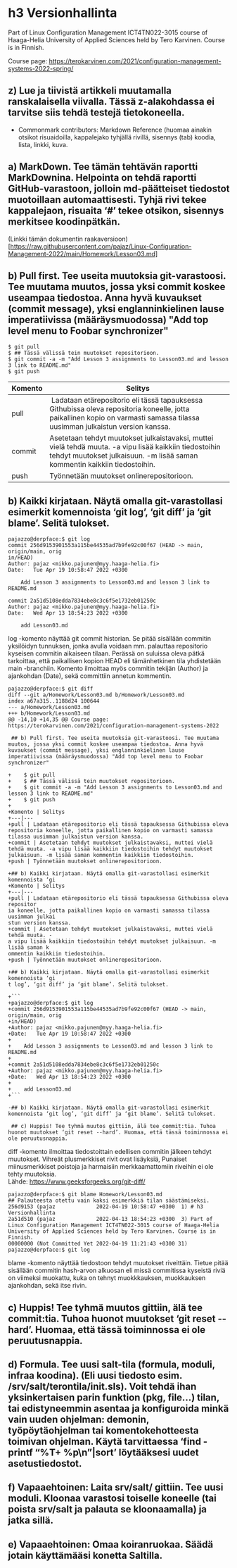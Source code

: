 # h3 Versionhallinta

Part of Linux Configuration Management ICT4TN022-3015 course of Haaga-Helia University of Applied Sciences held by Tero Karvinen. Course is in Finnish.  

Course page: https://terokarvinen.com/2021/configuration-management-systems-2022-spring/  
 
## z) Lue ja tiivistä artikkeli muutamalla ranskalaisella viivalla. Tässä z-alakohdassa ei tarvitse siis tehdä testejä tietokoneella.

* Commonmark contributors: Markdown Reference (huomaa ainakin otsikot risuaidoilla, kappalejako tyhjällä rivillä, sisennys (tab) koodia, lista, linkki, kuva.

## a) MarkDown. Tee tämän tehtävän raportti MarkDownina. Helpointa on tehdä raportti GitHub-varastoon, jolloin md-päätteiset tiedostot muotoillaan automaattisesti. Tyhjä rivi tekee kappalejaon, risuaita ‘#’ tekee otsikon, sisennys merkitsee koodinpätkän.  

(Linkki tämän dokumentin raakaversioon)[https://raw.githubusercontent.com/pajaz/Linux-Configuration-Management-2022/main/Homework/Lesson03.md]
  
## b) Pull first. Tee useita muutoksia git-varastoosi. Tee muutama muutos, jossa yksi commit koskee useampaa tiedostoa. Anna hyvä kuvaukset (commit message), yksi englanninkielinen lause imperatiivissa (määräysmuodossa) "Add top level menu to Foobar synchronizer"
  
    $ git pull
    $ ## Tässä välissä tein muutokset repositorioon. 
    $ git commit -a -m "Add Lesson 3 assignments to Lesson03.md and lesson 3 link to README.md"
    $ git push

Komento | Selitys  
---|---
pull | Ladataan etärepositorio eli tässä tapauksessa Githubissa oleva repositoria koneelle, jotta paikallinen kopio on varmasti samassa tilassa uusimman julkaistun version kanssa.  
commit | Asetetaan tehdyt muutokset julkaistavaksi, muttei vielä tehdä muuta. -a vipu lisää kaikkiin tiedostoihin tehdyt muutokset julkaisuun. -m lisää saman kommentin kaikkiin tiedostoihin.  
push | Työnnetään muutokset onlinerepositorioon.  
  
## b) Kaikki kirjataan. Näytä omalla git-varastollasi esimerkit komennoista ‘git log’, ‘git diff’ ja ‘git blame’. Selitä tulokset.  

```
pajazzo@derpface:$ git log
commit 256d9153901553a115be44535ad7b9fe92c00f67 (HEAD -> main, origin/main, orig
in/HEAD)
Author: pajaz <mikko.pajunen@myy.haaga-helia.fi>
Date:   Tue Apr 19 10:58:47 2022 +0300

    Add Lesson 3 assignments to Lesson03.md and lesson 3 link to README.md

commit 2a51d5108edda7834ebe8c3c6f5e1732eb01250c
Author: pajaz <mikko.pajunen@myy.haaga-helia.fi>
Date:   Wed Apr 13 18:54:23 2022 +0300

    add Lesson03.md
```
log -komento näyttää git commit historian. Se pitää sisällään commitin yksilöidyn tunnuksen, jonka avulla voidaan mm. palauttaa repositorio kyseisen commitin aikaiseen tilaan. Perässä on suluissa oleva pätkä tarkoittaa, että paikallisen kopion HEAD eli tämänhetkinen tila yhdistetään main -branchiin. Komento ilmoittaa myös commitin tekijän (Author) ja ajankohdan (Date), sekä committiin annetun kommentin.  
  
```
pajazzo@derpface:$ git diff
diff --git a/Homework/Lesson03.md b/Homework/Lesson03.md
index a67a315..1188d24 100644
--- a/Homework/Lesson03.md
+++ b/Homework/Lesson03.md
@@ -14,10 +14,35 @@ Course page: https://terokarvinen.com/2021/configuration-management-systems-2022
   
 ## b) Pull first. Tee useita muutoksia git-varastoosi. Tee muutama muutos, jossa yksi commit koskee useampaa tiedostoa. Anna hyvä kuvaukset (commit message), yksi englanninkielinen lause imperatiivissa (määräysmuodossa) "Add top level menu to Foobar synchronizer"
   
+    $ git pull
+    $ ## Tässä välissä tein muutokset repositorioon. 
+    $ git commit -a -m "Add Lesson 3 assignments to Lesson03.md and lesson 3 link to README.md"
+    $ git push
+
+Komento | Selitys  
+---|---
+pull | Ladataan etärepositorio eli tässä tapauksessa Githubissa oleva repositoria koneelle, jotta paikallinen kopio on varmasti samassa tilassa uusimman julkaistun version kanssa.  
+commit | Asetetaan tehdyt muutokset julkaistavaksi, muttei vielä tehdä muuta. -a vipu lisää kaikkiin tiedostoihin tehdyt muutokset julkaisuun. -m lisää saman kommentin kaikkiin tiedostoihin.  
+push | Työnnetään muutokset onlinerepositorioon.  
   
+## b) Kaikki kirjataan. Näytä omalla git-varastollasi esimerkit komennoista ‘gi
+Komento | Selitys  
+---|---
+pull | Ladataan etärepositorio eli tässä tapauksessa Githubissa oleva repositor
ia koneelle, jotta paikallinen kopio on varmasti samassa tilassa uusimman julkai
stun version kanssa.  
+commit | Asetetaan tehdyt muutokset julkaistavaksi, muttei vielä tehdä muuta. -
a vipu lisää kaikkiin tiedostoihin tehdyt muutokset julkaisuun. -m lisää saman k
ommentin kaikkiin tiedostoihin.  
+push | Työnnetään muutokset onlinerepositorioon.  
   
+## b) Kaikki kirjataan. Näytä omalla git-varastollasi esimerkit komennoista ‘gi
t log’, ‘git diff’ ja ‘git blame’. Selitä tulokset.  
 
+```
+pajazzo@derpface:$ git log
+commit 256d9153901553a115be44535ad7b9fe92c00f67 (HEAD -> main, origin/main, orig
+in/HEAD)
+Author: pajaz <mikko.pajunen@myy.haaga-helia.fi>
+Date:   Tue Apr 19 10:58:47 2022 +0300
+
+    Add Lesson 3 assignments to Lesson03.md and lesson 3 link to README.md
+
+commit 2a51d5108edda7834ebe8c3c6f5e1732eb01250c
+Author: pajaz <mikko.pajunen@myy.haaga-helia.fi>
+Date:   Wed Apr 13 18:54:23 2022 +0300
+
+    add Lesson03.md
+```
 
-## b) Kaikki kirjataan. Näytä omalla git-varastollasi esimerkit komennoista ‘git log’, ‘git diff’ ja ‘git blame’. Selitä tulokset.

 ## c) Huppis! Tee tyhmä muutos gittiin, älä tee commit:tia. Tuhoa huonot muutokset ‘git reset --hard’. Huomaa, että tässä toiminnossa ei ole peruutusnappia.
```
  
diff -komento ilmoittaa tiedostoittain edellisen commitin jälkeen tehdyt muutokset. Vihreät plusmerkkiset rivit ovat lisäyksiä, Punaiset miinusmerkkiset poistoja ja harmaisiin merkkaamattomiin riveihin ei ole tehty muutoksia.  
Lähde: https://www.geeksforgeeks.org/git-diff/  
  
```
pajazzo@derpface:$ git blame Homework/Lesson03.md
## Palauteesta otettu vain kaksi esimerkkiä tilan säästämiseksi.
256d9153 (pajaz             2022-04-19 10:58:47 +0300  1) # h3 Versionhallinta
2a51d510 (pajaz             2022-04-13 18:54:23 +0300  3) Part of Linux Configuration Management ICT4TN022-3015 course of Haaga-Helia University of Applied Sciences held by Tero Karvinen. Course is in Finnish.  
00000000 (Not Committed Yet 2022-04-19 11:21:43 +0300 31) pajazzo@derpface:$ git log
```
  
blame -komento näyttää tiedostoon tehdyt muutokset riveittäin. Tietue pitää sisällään commitin hash-arvon alkuosan eli missä commitissa kyseistä riviä on viimeksi muokattu, kuka on tehnyt muokkkauksen, muokkauksen ajankohdan, sekä itse rivin.  
  
## c) Huppis! Tee tyhmä muutos gittiin, älä tee commit:tia. Tuhoa huonot muutokset ‘git reset --hard’. Huomaa, että tässä toiminnossa ei ole peruutusnappia.

## d) Formula. Tee uusi salt-tila (formula, moduli, infraa koodina). (Eli uusi tiedosto esim. /srv/salt/terontila/init.sls). Voit tehdä ihan yksinkertaisen parin funktion (pkg, file...) tilan, tai edistyneemmin asentaa ja konfiguroida minkä vain uuden ohjelman: demonin, työpöytäohjelman tai komentokehotteesta toimivan ohjelman. Käytä tarvittaessa ‘find -printf “%T+ %p\n”|sort’ löytääksesi uudet asetustiedostot.

## f) Vapaaehtoinen: Laita srv/salt/ gittiin. Tee uusi moduli. Kloonaa varastosi toiselle koneelle (tai poista srv/salt ja palauta se kloonaamalla) ja jatka sillä.

## e) Vapaaehtoinen: Omaa koiranruokaa. Säädä jotain käyttämääsi konetta Saltilla.